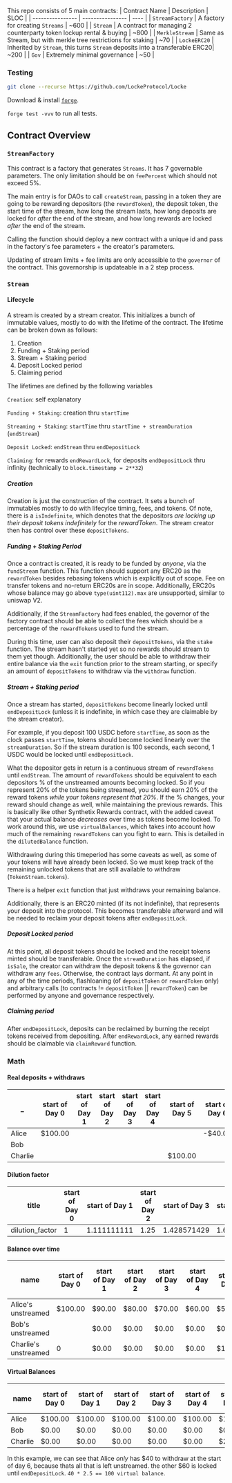 
This repo consists of 5 main contracts:
| Contract Name    | Description      | SLOC |
| ---------------- | ---------------- | ---- |
| `StreamFactory`  | A factory for creating `Streams`                                             | \~600 |
| `Stream`         | A contract for managing 2 counterparty token lockup rental & buying          | \~800 |
| `MerkleStream`   | Same as Stream, but with merkle tree restrictions for staking                | \~70 |
| `LockeERC20`     | Inherited by `Stream`, this turns `Stream` deposits into a transferable ERC20| \~200 |
| `Gov`            | Extremely minimal governance                                                 | \~50 |


### Testing

```bash
git clone --recurse https://github.com/LockeProtocol/Locke
```

Download & install [`forge`](https://github.com/gakonst/foundry).

`forge test -vvv` to run all tests.


## Contract Overview
### `StreamFactory`

This contract is a factory that generates `Streams`. It has 7 governable parameters. The only limitation should be on `feePercent` which should not exceed 5%.
<div style="page-break-after: always; break-after: page;"></div>

The main entry is for DAOs to call `createStream`, passing in a token they are going to be rewarding depositors (the `rewardToken`), the deposit token, the start time of the stream, how long the stream lasts, how long deposits are locked for _after_ the end of the stream, and how long rewards are locked _after_ the end of the stream.
<div style="page-break-after: always; break-after: page;"></div>

Calling the function should deploy a new contract with a unique id and pass in the factory's fee parameters + the creator's parameters.
<div style="page-break-after: always; break-after: page;"></div>

Updating of stream limits + fee limits are only accessible to the `governor` of the contract. This governorship is updateable in a 2 step process.


### `Stream`
#### Lifecycle
A stream is created by a stream creator. This initializes a bunch of immutable values, mostly to do with the lifetime of the contract. The lifetime can be broken down as follows:
1. Creation
2. Funding + Staking period
3. Stream + Staking period
4. Deposit Locked period
5. Claiming period
<div style="page-break-after: always; break-after: page;"></div>

The lifetimes are defined by the following variables
<div style="page-break-after: always; break-after: page;"></div>

`Creation`: self explanatory
<div style="page-break-after: always; break-after: page;"></div>

`Funding + Staking`: creation thru `startTime`
<div style="page-break-after: always; break-after: page;"></div>

`Streaming + Staking`: `startTime` thru `startTime + streamDuration` (`endStream`)
<div style="page-break-after: always; break-after: page;"></div>

`Deposit Locked`: `endStream` thru `endDepositLock`
<div style="page-break-after: always; break-after: page;"></div>


`Claiming`: for rewards `endRewardLock`, for deposits `endDepositLock` thru infinity (technically to `block.timestamp = 2**32`)
<div style="page-break-after: always; break-after: page;"></div>

##### Creation
Creation is just the construction of the contract. It sets a bunch of immutables mostly to do with lifecylce timing, fees, and tokens. Of note, there is a `isIndefinite`, which denotes that the depositors *are locking up their deposit tokens indefinitely* for the _rewardToken_. The stream creator then has control over these `depositTokens`.
<div style="page-break-after: always; break-after: page;"></div>

##### Funding + Staking Period
Once a contract is created, it is ready to be funded by _anyone_, via the `fundStream` function. This function should support any ERC20 as the `rewardToken` besides rebasing tokens which is explicitly out of scope. Fee on transfer tokens and no-return ERC20s are in scope. Additionally, ERC20s whose balance may go above `type(uint112).max` are unsupported, similar to uniswap V2.
<div style="page-break-after: always; break-after: page;"></div>

Additionally, if the `StreamFactory` had fees enabled, the governor of the factory contract should be able to collect the fees which should be a percentage of the `rewardToken`s used to fund the stream.
<div style="page-break-after: always; break-after: page;"></div>

During this time, user can also deposit their `depositTokens`, via the `stake` function. The stream hasn't started yet so no rewards should stream to them yet though. Additionally, the user should be able to withdraw their entire balance via the `exit` function prior to the stream starting, or specify an amount of `depositTokens` to withdraw via the `withdraw` function.
<div style="page-break-after: always; break-after: page;"></div>

##### Stream + Staking period
Once a stream has started, `depositTokens` become linearly locked until `endDepositLock` (unless it is indefinite, in which case they are claimable by the stream creator).
<div style="page-break-after: always; break-after: page;"></div>

For example, if you deposit 100 USDC before `startTime`, as soon as the clock passes `startTime`, tokens should become locked linearly over the `streamDuration`. So if the stream duration is 100 seconds, each second, 1 USDC would be locked until `endDepositLock`.
<div style="page-break-after: always; break-after: page;"></div>

What the depositor gets in return is a continuous stream of `rewardTokens` until `endStream`. The amount of `rewardTokens` should be equivalent to each depositors % of the unstreamed amounts becoming locked. So if you represent 20% of the tokens being streamed, you should earn 20% of the reward tokens _while your tokens represent that 20%_. If the % changes, your reward should change as well, while maintaining the previous rewards. This is basically like other Synthetix Rewards contract, with the added caveat that your actual balance _decreases_ over time as tokens become locked. To work around this, we use `virtualBalances`, which takes into account how much of the remaining `rewardTokens` can you fight to earn. This is detailed in the `dilutedBalance` function.
<div style="page-break-after: always; break-after: page;"></div>

Withdrawing during this timeperiod has some caveats as well, as some of your tokens will have already been locked. So we must keep track of the remaining unlocked tokens that are still available to withdraw (`TokenStream.tokens`).
<div style="page-break-after: always; break-after: page;"></div>

There is a helper `exit` function that just withdraws your remaining balance.
<div style="page-break-after: always; break-after: page;"></div>

Additionally, there is an ERC20 minted (if its not indefinite), that represents your deposit into the protocol. This becomes transferable afterward and will be needed to reclaim your deposit tokens after `endDepositLock`.
<div style="page-break-after: always; break-after: page;"></div>

##### Deposit Locked period
At this point, all deposit tokens should be locked and the receipt tokens minted should be transferable. Once the `streamDuration` has elapsed, if `isSale`, the creator can withdraw the deposit tokens & the governor can withdraw any `fees`. Otherwise, the contract lays dormant. At any point in any of the time periods, flashloaning (of `depositToken` or `rewardToken` only) and arbitrary calls (to contracts != `depositToken` || `rewardToken`) can be performed by anyone and governance respectively.


<div style="page-break-after: always; break-after: page;"></div>

##### Claiming period
After `endDepositLock`, deposits can be reclaimed by burning the receipt tokens received from depositing. After `endRewardLock`, any earned rewards should be claimable via `claimReward` function.
<div style="page-break-after: always; break-after: page;"></div>



### Math

<google-sheets-html-origin><!--td {border: 1px solid #ccc;}br {mso-data-placement:same-cell;}-->

#### Real deposits + withdraws

_ | start of Day 0 | start of Day 1 | start of Day 2 | start of Day 3 | start of Day 4 | start of Day 5 | start of Day 6 | start of Day 7 | start of Day 8 | start of Day 9 | start of Day 10
-- | --             | --             | --             | --             | --             | --             | --             | --             | --             | --             | --
Alice | $100.00 |   |   |   |   |   | -$40.00 |   |   |   |
Bob |   |   |   |   |   |   |   |   |   |   |
Charlie |   |   |   |   |   | $100.00 |   |   |   |   |


#### Dilution factor
<google-sheets-html-origin><!--td {border: 1px solid #ccc;}br {mso-data-placement:same-cell;}-->

title | start of Day 0 | start of Day 1 | start of Day 2 | start of Day 3 | start of Day 4 | start of Day 5 | start of Day 6 | start of Day 7 | start of Day 8 | start of Day 9 | start of Day 10
-- |-- | -- | -- | -- | -- | -- | -- | -- | -- | -- | --
dilution_factor | 1 | 1.111111111 | 1.25 | 1.428571429 | 1.666666667 | 2 | 2.5 | 3.333333333 | 5 | 10 | #DIV/0!

#### Balance over time
<google-sheets-html-origin><!--td {border: 1px solid #ccc;}br {mso-data-placement:same-cell;}-->

name | start of Day 0 | start of Day 1 | start of Day 2 | start of Day 3 | start of Day 4 | start of Day 5 | start of Day 6 | start of Day 7 | start of Day 8 | start of Day 9 | start of Day 10
-- | -- | -- | -- | -- | -- | -- | -- | -- | -- | -- | --
Alice's unstreamed | $100.00 | $90.00 | $80.00 | $70.00 | $60.00 | $50.00 | $40.00 | $0.00 | $0.00 | $0.00 | $0.00
Bob's unstreamed |   | $0.00 | $0.00 | $0.00 | $0.00 | $0.00 | $0.00 | $0.00 | $0.00 | $0.00 | $0.00
Charlie's unstreamed | 0 | $0.00 | $0.00 | $0.00 | $0.00 | $100.00 | $80.00 | $60.00 | $40.00 | $20.00 | $0.00



#### Virtual Balances
<google-sheets-html-origin><!--td {border: 1px solid #ccc;}br {mso-data-placement:same-cell;}-->

name |start of Day 0 | start of Day 1 | start of Day 2 | start of Day 3 | start of Day 4 | start of Day 5 | start of Day 6 | start of Day 7 | start of Day 8 | start of Day 9 | start of Day 10
-- |-- | -- | -- | -- | -- | -- | -- | -- | -- | -- | --
Alice | $100.00 | $100.00 | $100.00 | $100.00 | $100.00 | $100.00 | $0.00 | $0.00 | $0.00 | $0.00 | #DIV/0!
Bob | $0.00 | $0.00 | $0.00 | $0.00 | $0.00 | $0.00 | $0.00 | $0.00 | $0.00 | $0.00 | #DIV/0!
Charlie | $0.00 | $0.00 | $0.00 | $0.00 | $0.00 | $200.00 | $200.00 | $200.00 | $200.00 | $200.00 | #DIV/0!

In this example, we can see that Alice *only* has $40 to withdraw at the start of day 6, because thats all that is left unstreamed. the other $60 is locked until `endDepositLock`. `40 * 2.5 == 100 virtual balance`.